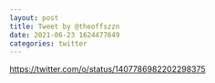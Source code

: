 ```yaml
--- 
layout: post 
title: Tweet by @theoffszzn 
date: 2021-06-23 1624477649 
categories: twitter 
--- 
```

https://twitter.com/o/status/1407786982202298375